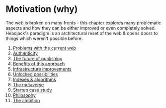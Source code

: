 # Motivation (why)

The web is broken on many fronts - this chapter explores many problematic aspects and how they can be either improved or even completely solved. Headjack's paradigm is an architectural reset of the web & opens doors to things which weren't possible before.

1. [Problems with the current web](../motivation/problems.md)
1. [Authenticity](../motivation/authenticity.md)
1. [The future of publishing](../motivation/publishing.md)
1. [Benefits of this approach](../motivation/benefits.md)
1. [Infrastructure improvements](../motivation/infrastructure.md)
1. [Unlocked possibilities](../motivation/possibilities.md)
1. [Indexes & algorithms](../motivation/indexes_and_algorithms.md)
1. [The metaverse](../motivation/metaverse.md)
1. [Startup case study](../motivation/startup_case_study.md)
1. [Philosophy](../motivation/philosophy.md)
1. [The ambition](../motivation/ambition.md)

<!--

the semantic web
knowledge graph

Markets, markets everywhere!
algorithmic transparency & choice
https://www.ribbonfarm.com/2019/02/28/markets-are-eating-the-world/




peer review & citations can be encoded with tags/messages

How does crypto realign science with reproducibility?
https://twitter.com/manveerbasra_/status/1555405612506157056

Composable science is reproducible science.
https://twitter.com/balajis/status/1555458319070167040


Laws should be referable and commentable. They should be written in public & made available in the same way as open source code is


-->